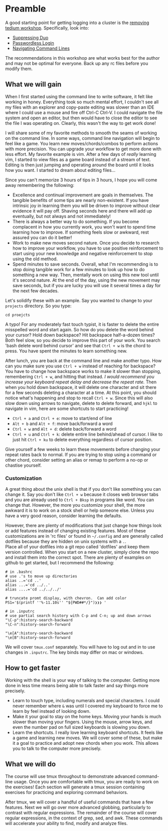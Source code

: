# Preamble
A good starting point for getting logging into a cluster is the 
[removing tedium workshop](https://github.com/PrincetonUniversity/removing_tedium).
Specifically, look into:
 - [Suppressing Duo](https://github.com/PrincetonUniversity/removing_tedium/tree/master/01_suppressing_duo)
 - [Passwordless Login](https://github.com/PrincetonUniversity/removing_tedium/tree/master/02_passwordless_logins)
 - [Navigating Command Lines](https://github.com/PrincetonUniversity/removing_tedium/tree/master/04_navigating_command_line)

The recommendations in this workshop are what works best for the author and
may not be optimal for everyone.  Back up any rc files before you modify them.

## What we will gain
When I first started using the command line to write software, it felt like
working in honey.  Everything took so much mental effort, I couldn't see all
my files with an explorer and copy-paste editing was slower than an IDE where I
could use a mouse and fire off Ctrl-C Ctrl-V.  I could navigate the file system
and open an editor, but then would have to close the editor to see the file I
was operating on.  Clearly, this wasn't the way to get work done!

I will share some of my favorite methods to smooth the seams of working on the
command line.  In some ways, command line navigation will begin to feel like a
game.  You learn new moves/chords/combos to perform actions with more
precision.  You can upgrade your workflow to get more done with less effort.
My favorite example is vim.  After a few days of *really* learning vim, I
started to view files as a game board instead of a stream of text.  Editing is
then just jumping and operating around the board until it looks how you want.
I started to dream about editing files...  

Since you can't memorize 3 hours of tips in 3 hours, I hope you will come away
remembering the following:
 - Excellence and continual improvement are goals in themselves.  The
   tangible benefits of some tips are nearly non-existent.  If you have
   intrinsic joy in learning them you will be driven to improve without
   clear evidence it will pay off.  Shaving seconds here and there will
   add up eventually, but not always and not immediately!
 - There is always a better way to do something.  If you become complacent in
   how you currently work, you won't want to spend time learning how to
   improve.  If something feels slow or awkward, rest assured you can do it
   better!
 - Work to make new moves second nature.  Once you decide to research how to
   improve your workflow, you have to use positive reinforcement to start using
   your new knowledge and negative reinforcement to stop using the old method.
 - Spend minutes to save seconds.  Overall, what I'm recommending is to stop
   doing tangible work for a few minutes to look up how to do something a new
   way.  Then, mentally work on using this new tool until it's second nature.
   At the end of the day, using the new movement may save seconds, but if you
   are lucky you will use it several times a day for the next few decades.

Let's solidify these with an example.  Say you wanted to change to your
`projects` directory.  So you type:
```
cd proejcts
```
A typo!  For any moderately fast touch typist, it is faster to delete the
entire misspelled word and start again.  So how do you delete the word behind
your cursor?  Hold down backspace?  Hit backspace half-a-dozen times?  Both
feel slow, so you decide to improve this part of your work.  You search 'bash
delete word behind cursor' and see that `Ctrl + w` is the chord to press.  You
have spent the minutes to learn something new.

After lunch, you are back at the command line and make another typo.  How can
you make sure you use `Ctrl + w` instead of reaching for backspace?  You have
to change how backspace works to make it slower than stopping, remembering
`Ctrl + w`, and hitting that instead.  *I would recommend you increase your
keyboard repeat delay and decrease the repeat rate.*  Then when you hold down
backspace, it will delete one character and sit there for a few seconds
deleting a character at a time.  At this point, you should notice what's
happening and stop to recall `Ctrl + w`.  Since this will also slow down using
arrows to navigate, delete to delete forward, and `hjkl` to navigate in vim,
here are some shortcuts to start practicing!
 - `Ctrl + a` and `Ctrl + e`: move to start/end of line
 - `Alt + b`  and `Alt + f`: move back/forward a word
 - `Ctrl + w` and `Alt + d`: delete back/forward a word
 - `Ctrl + u` and `Ctrl + k`: delete entire line behind/ahead of cursor.
   I like to just hit `Ctrl + ku` to delete everything regardless of cursor
   position.

Give yourself a few weeks to learn these movements before changing your repeat
rates back to normal.  If you are trying to stop using a command or other
chord, consider setting an alias or remap to perform a no-op or chastise yourself.

### Customization
A great thing about the unix shell is that if you don't like something you
can change it.  Say you don't like `Ctrl + w` because it closes web browser
tabs and you are already used to `Ctrl + Bksp` in programs like word.  You can
change that.  However, the more you customize your shell, the more awkward it
is to work on a stock shell or help someone else.  Unless you have a very good
reason, consider learning the defaults.

However, there are plenty of modifications that just change how things look
or add features instead of changing existing features.  Most of these
customizations are in 'rc files' or found in `~/.config` and are generally
called dotfiles because they are hidden on unix systems with a `.`.  
Place all of your dotfiles into a git repo called 'dotfiles' and keep 
them version controlled.  When you start on a new cluster, simply clone the
repo and install them into the correct spot.  There are plenty of examples
on github to get started, but I recommend the following:

```
# in .bashrc
# use .'s to move up directories
alias ..='cd ..'
alias ...='cd ../..'
alias ....='cd ../../../'

# truncate promt display, with chevron.  Can add color
PS1='$(printf ''%-11.10s'' "${PWD##*/}")❯❯❯ '
```

```
# in .inputrc
# use partial search history with C-p and C-n; up and down arrows
"\C-p":history-search-backward
"\C-n":history-search-forward

"\e[A":history-search-backward
"\e[B":history-search-forward
```

We will cover `tmux.conf` separately.  You will have to log out and in to use
changes in `.inputrc`.  The key binds may differ on mac or windows.

## How to get faster
Working with the shell is your way of talking to the computer.  Getting more
done in less time means being able to talk faster and say things more
precisely.
 - Learn to touch type, including numerals and special characters.  I could
   never remember where `&` was until I covered my keyboard to force me to
   learn by feel instead of looking down.
 - Make it your goal to stay on the home keys.  Moving your hands is much 
   slower than moving your fingers.  Using the mouse, arrow keys, and even
   the number pad on full sized keyboards is slowing you down.
 - Learn the shortcuts.  I really love learning keyboard shortcuts.  It feels
   like a game and learning new moves.  We will cover some of these, but
   make it a goal to practice and adopt new chords when you work.  This allows
   you to talk to the computer more precisely.

## What we will do
The course will use tmux throughout to demonstrate advanced command-line
usage.  Once you are comfortable with tmux, you are ready to work on the
exercises!  Each section will generate a tmux session containing exercises
for practicing and exploring command behaviors.

After tmux, we will cover a handful of useful commands that have a few
features.  Next we will go over more advanced globbing, particularly to
contrast with regular expressions.  The remainder of the course will cover
regular expressions, in the context of grep, sed, and awk.  These commands will
accelerate your ability to find, modify and analyze files.
